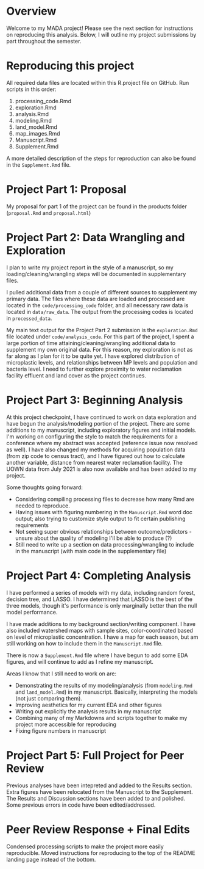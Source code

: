 # Overview
Welcome to my MADA project! Please see the next section for instructions on reproducing this analysis. Below, I will outline my project submissions by part throughout the semester. 

# Reproducing this project
All required data files are located within this R.project file on GitHub. Run scripts in this order:
1. processing_code.Rmd
2. exploration.Rmd
3. analysis.Rmd
4. modeling.Rmd
5. land_model.Rmd
6. map_images.Rmd
7. Manuscript.Rmd
8. Supplement.Rmd

A more detailed description of the steps for reproduction can also be found in the `Supplement.Rmd` file. 

# Project Part 1: Proposal
My proposal for part 1 of the project can be found in the products folder (`proposal.Rmd` and `proposal.html`)

# Project Part 2: Data Wrangling and Exploration
I plan to write my project report in the style of a manuscript, so my loading/cleaning/wrangling steps will be documented in supplementary files. 

I pulled additional data from a couple of different sources to supplement my primary data. The files where these data are loaded and processed are located in the `code/processing_code` folder, and all necessary raw data is located in `data/raw_data`. The output from the processing codes is located in `processed_data`. 

My main text output for the Project Part 2 submission is the `exploration.Rmd` file located under `code/analysis_code`. For this part of the project, I spent a large portion of time attaining/cleaning/wrangling additional data to supplement my own original data. For this reason, my exploration is not as far along as I plan for it to be quite yet. I have explored distribution of microplastic levels, and relationships between MP levels and population and bacteria level. I need to further explore proximity to water reclamation facility effluent and land cover as the project continues.

# Project Part 3: Beginning Analysis
At this project checkpoint, I have continued to work on data exploration and have begun the analysis/modeling portion of the project. There are some additions to my manuscript, including exploratory figures and initial models. I'm working on configuring the style to match the requirements for a conference where my abstract was accepted (reference issue now resolved as well). I have also changed my methods for acquiring population data (from zip code to census tract), and I have figured out how to calculate another variable, distance from nearest water reclamation facility. The UOWN data from July 2021 is also now available and has been added to my project. 

Some thoughts going forward:
 - Considering compiling processing files to decrease how many Rmd are needed to reproduce.
 - Having issues with figuring numbering in the `Manuscript.Rmd` word doc output; also trying to customize style output to fit certain publishing requirements
 - Not seeing super obvious relationships between outcome/predictors - unsure about the quality of modeling I'll be able to produce (?)
 - Still need to write up a section on data processing/wrangling to include in the manuscript (with main code in the supplementary file)
 
# Project Part 4: Completing Analysis
I have performed a series of models with my data, including random forest, decision tree, and LASSO. I have determined that LASSO is the best of the three models, though it's performance is only marginally better than the null model performance. 

I have made additions to my background section/writing component. I have also included watershed maps with sample sites, color-coordinated based on level of microplastic concentration. I have a map for each season, but am still working on how to include them in the `Manuscript.Rmd` file. 

There is now a `Supplement.Rmd` file where I have begun to add some EDA figures, and will continue to add as I refine my manuscript. 

Areas I know that I still need to work on are:
 - Demonstrating the results of my modeling/analysis (from `modeling.Rmd` and `land_model.Rmd`) in my manuscript. Basically, interpreting the models (not just comparing them). 
 - Improving aesthetics for my current EDA and other figures 
 - Writing out explicitly the analysis results in my manuscript
 - Combining many of my Markdowns and scripts together to make my project more accessible for reproducing
 - Fixing figure numbers in manuscript
 
# Project Part 5: Full Project for Peer Review
Previous analyses have been intepreted and added to the Results section. Extra figures have been relocated from the Manuscript to the Supplement. The Results and Discussion sections have been added to and polished. Some previous errors in code have been edited/addressed. 

# Peer Review Response + Final Edits
Condensed processing scripts to make the project more easily reproducible. Moved instructions for reproducing to the top of the README landing page instead of the bottom. 